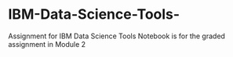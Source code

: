 # IBM-Data-Science-Tools-
Assignment for IBM Data Science Tools
Notebook is for the graded assignment in Module 2 
